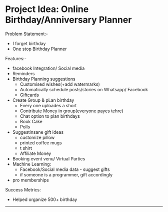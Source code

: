 # Project Idea: Online Birthday/Anniversary Planner

Problem Statement:-
- I forget birthday
- One stop Birthday Planner

Features:-
- facebook Integration/ Social media
- Reminders 
- Birthday Planning suggestions
  - Customised wishes(+add watermarks)
  - Automatically schedule posts/stories on Whatsapp/ Facebook 
  - Giftcards
- Create Group & pLan birthday
  - Every one uploades a short 
  - Contribute Money in group(everyone payes tehre)
  - Chat option to plan birthdays
  - Book Cake 
  - Polls
- Suggestinsane gift ideas 
  - customize pillow
  - printed coffee mugs
  - t shirt
  - Affiliate Money
- Booking event venu/ Virtual Parties
- Machine Learning: 
  - Facebook/Social media data - suggest gifts
  - if someone is a programmer, gift accordingly
- pro memberships

Success Metrics: 
- Helped organize 500+ birthday 

_________________________________________________
